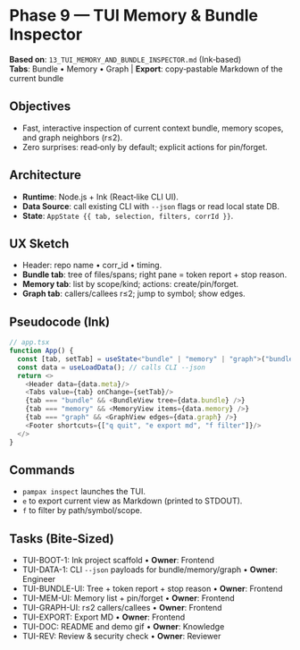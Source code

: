 # Phase 9 — TUI Memory & Bundle Inspector

**Based on**: `13_TUI_MEMORY_AND_BUNDLE_INSPECTOR.md` (Ink‑based)  
**Tabs**: Bundle • Memory • Graph | **Export**: copy‑pastable Markdown of the current bundle

## Objectives
- Fast, interactive inspection of current context bundle, memory scopes, and graph neighbors (r≤2).  
- Zero surprises: read‑only by default; explicit actions for pin/forget.

## Architecture
- **Runtime**: Node.js + Ink (React‑like CLI UI).  
- **Data Source**: call existing CLI with `--json` flags or read local state DB.  
- **State**: `AppState {{ tab, selection, filters, corrId }}`.

## UX Sketch
- Header: repo name • corr_id • timing.  
- **Bundle tab**: tree of files/spans; right pane = token report + stop reason.  
- **Memory tab**: list by scope/kind; actions: create/pin/forget.  
- **Graph tab**: callers/callees r≤2; jump to symbol; show edges.

## Pseudocode (Ink)

```ts
// app.tsx
function App() {
  const [tab, setTab] = useState<"bundle" | "memory" | "graph">("bundle");
  const data = useLoadData(); // calls CLI --json
  return <>
    <Header data={data.meta}/>
    <Tabs value={tab} onChange={setTab}/>
    {tab === "bundle" && <BundleView tree={data.bundle} />}
    {tab === "memory" && <MemoryView items={data.memory} />}
    {tab === "graph" && <GraphView edges={data.graph} />}
    <Footer shortcuts={["q quit", "e export md", "f filter"]}/>
  </>
}
```

## Commands
- `pampax inspect` launches the TUI.  
- `e` to export current view as Markdown (printed to STDOUT).  
- `f` to filter by path/symbol/scope.

## Tasks (Bite‑Sized)
- TUI-BOOT-1: Ink project scaffold • **Owner**: Frontend
- TUI-DATA-1: CLI `--json` payloads for bundle/memory/graph • **Owner**: Engineer
- TUI-BUNDLE-UI: Tree + token report + stop reason • **Owner**: Frontend
- TUI-MEM-UI: Memory list + pin/forget • **Owner**: Frontend
- TUI-GRAPH-UI: r≤2 callers/callees • **Owner**: Frontend
- TUI-EXPORT: Export MD • **Owner**: Frontend
- TUI-DOC: README and demo gif • **Owner**: Knowledge
- TUI-REV: Review & security check • **Owner**: Reviewer
